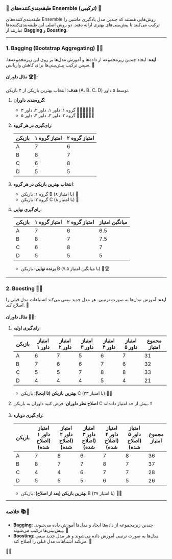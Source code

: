 ### **🌟 طبقه‌بندی‌کننده‌های Ensemble (ترکیبی) 🌟**

طبقه‌بندی‌کننده‌های Ensemble روش‌هایی هستند که چندین مدل یادگیری ماشین را ترکیب می‌کنند تا پیش‌بینی‌های بهتری ارائه دهند. دو روش اصلی این طبقه‌بندی‌کننده‌ها عبارتند از **Bagging** و **Boosting**. 

---

### **1. Bagging (Bootstrap Aggregating) 🤝✨**

**ایده**: ایجاد چندین زیرمجموعه از داده‌ها و آموزش مدل‌ها بر روی این زیرمجموعه‌ها. سپس ترکیب پیش‌بینی‌ها برای کاهش واریانس. 🎯

#### **مثال داوران 🏆🎉**:

**هدف**: انتخاب بهترین بازیکن از ۴ بازیکن (A، B، C، D) توسط ۵ داور.

1. **گروه‌بندی داوران**:

   - گروه ۱: داور ۱، داور ۲، داور ۳ 🧑‍⚖️🧑‍⚖️🧑‍⚖️
   - گروه ۲: داور ۳، داور ۴، داور ۵ 🧑‍⚖️🧑‍⚖️🧑‍⚖️

2. **رای‌گیری در هر گروه**:

   | بازیکن | امتیاز گروه ۱ | امتیاز گروه ۲ |
   |--------|----------------|----------------|
   | A      | 7              | 6              |
   | B      | 8              | 7              |
   | C      | 6              | 8              |
   | D      | 5              | 5              |

3. **انتخاب بهترین بازیکن در هر گروه**:

   - گروه ۱: بازیکن B (با امتیاز ۸) 🥇
   - گروه ۲: بازیکن C (با امتیاز ۸) 🥇

4. **رای‌گیری نهایی**:

   | بازیکن | امتیاز گروه ۱ | امتیاز گروه ۲ | میانگین امتیاز |
   |--------|----------------|----------------|------------------|
   | A      | 7              | 6              | 6.5              |
   | B      | 8              | 7              | 7.5              |
   | C      | 6              | 8              | 7                |
   | D      | 5              | 5              | 5                |

   - **برنده نهایی**: بازیکن B (با میانگین امتیاز ۷.۵) 🥳🏆

---

### **2. Boosting 🚀🌈**

**ایده**: آموزش مدل‌ها به صورت ترتیبی. هر مدل جدید سعی می‌کند اشتباهات مدل قبلی را اصلاح کند. 🔄

#### **مثال داوران 🏅🎊**:

1. **رای‌گیری اولیه**:

   | بازیکن | امتیاز داور ۱ | امتیاز داور ۲ | امتیاز داور ۳ | امتیاز داور ۴ | امتیاز داور ۵ | مجموع امتیاز |
   |--------|----------------|----------------|----------------|----------------|----------------|---------------|
   | A      | 6              | 7              | 5              | 6              | 7              | 31            |
   | B      | 7              | 6              | 6              | 7              | 6              | 32            |
   | C      | 5              | 5              | 7              | 8              | 8              | 33            |
   | D      | 4              | 4              | 4              | 5              | 4              | 21            |

   - **بهترین بازیکن (تا اینجا)**: بازیکن C (با امتیاز ۳۳) 🌟🥇

2. **اصلاح نظر داوران**: فرض کنید داوران به بازیکن C بیش از حد امتیاز داده‌اند. ❗

3. **رای‌گیری دوباره**:

   | بازیکن | امتیاز داور ۱ (اصلاح شده) | امتیاز داور ۲ (اصلاح شده) | امتیاز داور ۳ (اصلاح شده) | امتیاز داور ۴ (اصلاح شده) | امتیاز داور ۵ (اصلاح شده) | مجموع امتیاز |
   |--------|----------------------------|----------------------------|----------------------------|----------------------------|----------------------------|---------------|
   | A      | 7                          | 8                          | 6                          | 7                          | 8                          | 36            |
   | B      | 8                          | 7                          | 7                          | 8                          | 7                          | 37            |
   | C      | 4                          | 4                          | 6                          | 7                          | 7                          | 28            |
   | D      | 5                          | 5                          | 5                          | 6                          | 5                          | 26            |

   - **بهترین بازیکن (بعد از اصلاح)**: بازیکن B (با امتیاز ۳۷) 🎉🥇

---

### **خلاصه 📚🌟**

- **Bagging**: چندین زیرمجموعه از داده‌ها ایجاد و مدل‌ها آموزش داده می‌شوند. پیش‌بینی‌ها ترکیب می‌شوند. 🤝
- **Boosting**: مدل‌ها به صورت ترتیبی آموزش داده می‌شوند و هر مدل جدید سعی می‌کند اشتباهات مدل قبلی را اصلاح کند. 🚀

🌈✨
